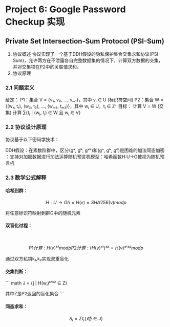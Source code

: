 # Project 6: Google Password Checkup 实现

## Private Set Intersection-Sum Protocol (PSI-Sum)
1. 协议概述
协议实现了一个基于DDH假设的隐私保护集合交集求和协议(PSI-Sum)，允许两方在不泄露各自完整数据集的情况下，计算双方数据的交集，并对交集项在P2中的关联值求和。
2. 协议原理
### 2.1 问题定义
给定：
P1：集合 V = {v₁, v₂, ..., vₘ₁}，其中 vᵢ ∈ U (标识符空间)
P2：集合 W = {(w₁, t₁), (w₂, t₂), ..., (wₘ₂, tₘ₂)}，其中 wⱼ ∈ U，tⱼ ∈ ℤ⁺
目标：
计算 V ∩ W (交集)
计算 ∑{tⱼ | (wⱼ, tⱼ) ∈ W 且 wⱼ ∈ V}
### 2.2 协议设计原理
协议基于以下密码学技术：

​​DDH假设​​：在素数阶群中，区分(gᵃ, gᵇ, gᵃᵇ)和(gᵃ, gᵇ, gᶜ)是困难的
​​加法同态加密​​：支持对加密数据进行加法运算
​​随机预言机模型​​：哈希函数H:U→G被视为随机预言机
### 2.3 数学公式解释
#### 哈希到群​​：
``` math
H: U → G
h = H(v) = SHA256(v) mod p
```
将任意标识符映射到群G中的随机元素
#### 双盲化过程：
​​
``` math
P1计算: H(v)ᵏ¹ mod p
P2计算: (H(v)ᵏ¹)ᵏ² = H(v)ᵏ¹ᵏ² mod p
```
通过双方私钥k₁,k₂实现双重盲化
#### 交集判断：
​``` math
J = {j | H(wⱼ)ᵏ¹ᵏ² ∈ Z}

其中Z是P2返回的盲化集合
​​```
#### 同态求和：
``` math
Sⱼ = Σ tⱼ (对j ∈ J)

```
